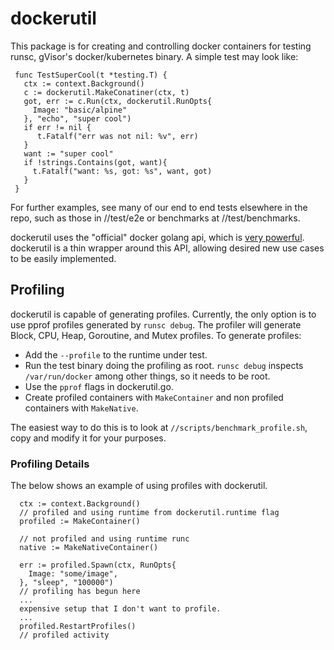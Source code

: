# dockerutil

This package is for creating and controlling docker containers for testing
runsc, gVisor's docker/kubernetes binary. A simple test may look like:

```
 func TestSuperCool(t *testing.T) {
   ctx := context.Background()
   c := dockerutil.MakeConatiner(ctx, t)
   got, err := c.Run(ctx, dockerutil.RunOpts{
     Image: "basic/alpine"
   }, "echo", "super cool")
   if err != nil {
      t.Fatalf("err was not nil: %v", err)
   }
   want := "super cool"
   if !strings.Contains(got, want){
     t.Fatalf("want: %s, got: %s", want, got)
   }
 }
```

For further examples, see many of our end to end tests elsewhere in the repo,
such as those in //test/e2e or benchmarks at //test/benchmarks.

dockerutil uses the "official" docker golang api, which is
[very powerful](https://godoc.org/github.com/docker/docker/client). dockerutil
is a thin wrapper around this API, allowing desired new use cases to be easily
implemented.

## Profiling

dockerutil is capable of generating profiles. Currently, the only option is to
use pprof profiles generated by `runsc debug`. The profiler will generate Block,
CPU, Heap, Goroutine, and Mutex profiles. To generate profiles:

*   Add the `--profile` to the runtime under test.
*   Run the test binary doing the profiling as root. `runsc debug` inspects
    `/var/run/docker` among other things, so it needs to be root.
*   Use the `pprof` flags in dockerutil.go.
*   Create profiled containers with `MakeContainer` and non profiled containers
    with `MakeNative`.

The easiest way to do this is to look at `//scripts/benchmark_profile.sh`, copy
and modify it for your purposes.

### Profiling Details

The below shows an example of using profiles with dockerutil.

```
  ctx := context.Background()
  // profiled and using runtime from dockerutil.runtime flag
  profiled := MakeContainer()

  // not profiled and using runtime runc
  native := MakeNativeContainer()

  err := profiled.Spawn(ctx, RunOpts{
    Image: "some/image",
  }, "sleep", "100000")
  // profiling has begun here
  ...
  expensive setup that I don't want to profile.
  ...
  profiled.RestartProfiles()
  // profiled activity
```
